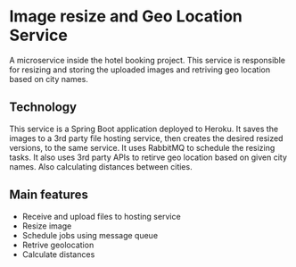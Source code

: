 # Image resize and Geo Location Service

A microservice inside the hotel booking project. This service is responsible for
resizing and storing the uploaded images and retriving geo location based on
city names. 

## Technology

This service is a Spring Boot application deployed to Heroku.
It saves the images to a 3rd party file hosting service, then creates the desired
resized versions, to the same service. It uses RabbitMQ to schedule the resizing
tasks. It also uses 3rd party APIs to retirve geo location based on given city
names. Also calculating distances between cities.

## Main features
 -  Receive and upload files to hosting service
 -  Resize image
 -  Schedule jobs using message queue
 -  Retrive geolocation
 -  Calculate distances


